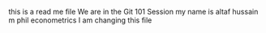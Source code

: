 this is a read me file
We are in the Git 101 Session
my name is altaf hussain m phil econometrics
I am changing this file